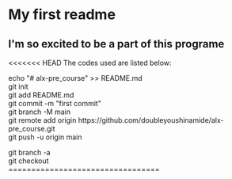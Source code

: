 # My first readme
## I'm so excited to be a part of this programe
<<<<<<< HEAD
The codes used are listed below:

<p> 
echo "# alx-pre_course" >> README.md <br>
git init <br>
git add README.md <br>
git commit -m "first commit" <br>
git branch -M main <br>
git remote add origin https://github.com/doubleyoushinamide/alx-pre_course.git <br>
git push -u origin main <br>

git branch -a <br>
git checkout <branch name> <br>
================================= <br>
</p>

